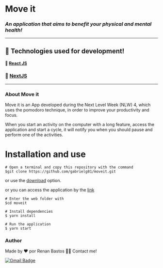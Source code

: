 # Move it
### _An application that aims to benefit your physical and mental health!_
---
## 🚀 Technologies used for development!
#### 🔗 [React JS](https://reactjs.org/)
### 🔗 [NextJS](https://nextjs.org/)
---
### About Move it
Move it is an App developed during the Next Level Week (NLW) 4, which uses the pomodoro technique, in order to improve your productivity and focus.

When you start an activity on the computer with a long feature, access the application and start a cycle, it will notify you when you should pause and perform one of the activities.


# Installation and use
```
# Open a terminal and copy this repository with the command
$git clone https://github.com/gabrielg81/moveit.git
```
or use the [download](https://github.com/renantb/moveit/archive/refs/heads/main.zip) option.

or you can access the application by the [link](https://moveit-orcin-five.vercel.app/)
```
# Enter the web folder with
$cd moveit

# Install dependencies
$ yarn install

# Run the application
$ yarn start
```

### Author
Made by ❤️ por Renan Bastos 👋🏽 Contact me!

[![Gmail Badge](https://img.shields.io/badge/-renantb.dev@gmail.com-c14438?style=flat-square&logo=Gmail&logoColor=white&link=mailto:renantb.dev@gmail.com)](mailto:renantb.dev@gmail.com)
